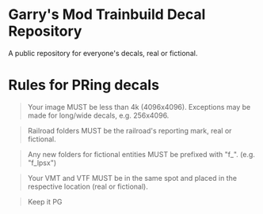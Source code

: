 # Garry's Mod Trainbuild Decal Repository
A public repository for everyone's decals, real or fictional.

# Rules for PRing decals
> Your image MUST be less than 4k (4096x4096).
> Exceptions may be made for long/wide decals, e.g. 256x4096.

> Railroad folders MUST be the railroad's reporting mark, real or fictional.

> Any new folders for fictional entities MUST be prefixed with "f_". (e.g. "f_lpsx") 

> Your VMT and VTF MUST be in the same spot and placed in the respective location (real or fictional).

> Keep it PG
